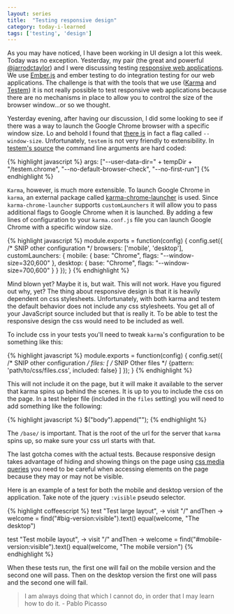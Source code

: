 ```yaml
---
layout: series
title:  "Testing responsive design"
category: today-i-learned
tags: ['testing', 'design']
---
```


As you may have noticed, I have been working in UI design a lot this week. Today was no exception. Yesterday, my pair (the great and powerful [@jarrodctaylor][jarrod]) and I were discussing testing [responsive web applications][responsive]. We use [Ember.js][ember] and ember testing to do integration testing for our web applications. The challenge is that with the tools that we use ([Karma][karma] and [Testem][testem]) it is not really possible to test responsive web applications because there are no mechanisms in place to allow you to control the size of the browser window...or so we thought.

Yesterday evening, after having our discussion, I did some looking to see if there was a way to launch the Google Chrome browser with a specific window size. Lo and behold I found that [there is][window-size] in fact a flag called `--window-size`. Unfortunately, `testem` is not very friendly to extensibility. In [testem's source][testem-source] the command line arguments are hard coded:

{% highlight javascript %}
args: ["--user-data-dir=" + tempDir + "/testem.chrome", "--no-default-browser-check", "--no-first-run"]
{% endhighlight %}

`Karma`, however, is much more extensible. To launch Google Chrome in `karma`, an external package called [karma-chrome-launcher][karma-chrome-launcher] is used. Since `karma-chrome-launcher` supports `customLaunchers` it will allow you to pass additional flags to Google Chrome when it is launched. By adding a few lines of configuration to your `karma.conf.js` file you can launch Google Chrome with a specific window size.

{% highlight javascript %}
module.exports = function(config) {
  config.set({
    /* SNIP other configuration */
    browsers: ['mobile', 'desktop'],
    customLaunchers: {
      mobile: {
        base: "Chrome",
        flags: "--window-size=320,600"
      },
      desktop: {
        base: "Chrome",
        flags: "--window-size=700,600"
      }
    }
  });
}
{% endhighlight %}

Mind blown yet? Maybe it is, but wait. This will not work. Have you figured out why, yet? The thing about responsive design is that it is heavily dependent on css stylesheets. Unfortunately, with both karma and testem the default behavior does not include any css stylesheets. You get all of your JavaScript source included but that is really it. To be able to test the responsive design the css would need to be included as well.

To include css in your tests you'll need to tweak `karma`'s configuration to be something like this:

{% highlight javascript %}
module.exports = function(config) {
  config.set({
    /* SNIP other configuration */
    files: [
      /* SNIP Other files */
      {pattern: 'path/to/css/files.css', included: false}
    ]
  });
}
{% endhighlight %}

This will not include it on the page, but it will make it available to the server that karma spins up behind the scenes. It is up to you to include the css on the page. In a test helper file (included in the `files` setting) you will need to add something like the following:

{% highlight javascript %}
$("body").append("<link rel='stylesheet' href='/base/path/to/css/files.css' />");
{% endhighlight %}

The `/base/` is important. That is the root of the url for the server that `karma` spins up, so make sure your css url starts with that.

The last gotcha comes with the actual tests. Because responsive design takes advantage of hiding and showing things on the page using [css media queries][media-queries] you need to be careful when accessing elements on the page because they may or may not be visible.

Here is an example of a test for both the mobile and desktop version of the application. Take note of the jquery `:visible` pseudo selector.

{% highlight coffeescript %}
test "Test large layout", ->
  visit "/"
  andThen ->
    welcome = find("#big-version:visible").text()
    equal(welcome, "The desktop")

test "Test mobile layout", ->
  visit "/"
  andThen ->
    welcome = find("#mobile-version:visible").text()
    equal(welcome, "The mobile version")
{% endhighlight %}

When these tests run, the first one will fail on the mobile version and the second one will pass. Then on the desktop version the first one will pass and the second one will fail.

> I am always doing that which I cannot do, in order that I may learn how to do it. - Pablo Picasso

[jarrod]: https://twitter.com/jarrodctaylor
[responsive]: http://en.wikipedia.org/wiki/Responsive_web_design
[ember]: http://emberjs.com/
[karma]: http://karma-runner.github.io/
[testem]: https://github.com/airportyh/testem
[window-size]: http://peter.sh/experiments/chromium-command-line-switches/#window-size
[testem-source]: https://github.com/airportyh/testem/blob/master/lib/browser_launcher.js#L133
[karma-chrome-launcher]: https://github.com/karma-runner/karma-chrome-launcher
[media-queries]: https://developer.mozilla.org/en-US/docs/Web/Guide/CSS/Media_queries

